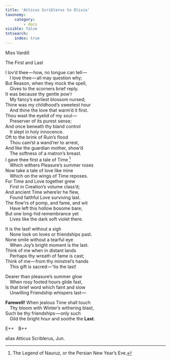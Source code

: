 ```yaml
---
title: 'Atticus Scriblerus to Olivia'
taxonomy:
    category:
        - docs
visible: false
tntsearch:
    index: true
---
```


<div class="author">Miss Vardill</div>

<span class="title">The First and Last</span>

I lov’d thee — how, no tongue can tell —   
&emsp;I love thee — all may question why;  
But Reason, when they mock the spell,  
&emsp;Gives to the scorners brief reply.  
It was because thy gentle pow’r  
&emsp;My fancy’s earliest blossom nursed;  
Thine was my childhood’s sweetest hour  
&emsp;And thine the love that warm’d it first.  
Thou wast the eyelid of my soul —   
&emsp;Preserver of its purest sense;  
And once beneath thy bland control  
&emsp;It slept in holy innocence.  
Oft to the brink of Ruin’s flood  
&emsp;Thou cam’st a wand’rer to arrest,  
And like the guardian mother, show’d  
&emsp;The softness of a matron’s breast.  
I gave thee first a tale of Time [^1]  
&emsp;Which withers Pleasure’s summer roses  
Now take a tale of love like mine  
&emsp;Which on the wings of Time reposes.  
For Time and Love together grew  
&emsp;First in Creation’s volume class’d;  
And ancient Time where’er he flew,  
&emsp;Found faithful Love surviving last.  
The flow’rs of pomp, and fame, and wit  
&emsp;Have left this hollow bosome bare;  
But one long-hid remembrance yet  
&emsp;Lives like the dark soft violet there.

It is the last! without a sigh    
&emsp;None look on loves or friendships past.  
None smile without a tearful eye  
&emsp;When Joy’s bright moment is the last.  
Think of me when in distant lands  
&emsp;Perhaps thy wreath of fame is cast;  
Think of me — from thy minstrel’s hands  
&emsp;This gift is sacred — ’tis the last!  

Dearer than pleasure’s summer glow  
&emsp;When rosy footed hours glide fast,  
Is that brief word which faint and slow  
&emsp;Unwilling Friendship whispers last —   

**Farewell!** When jealous Time shall touch  
&emsp;Thy bloom with Winter’s withering blast,  
Such be thy friendships — only such  
&emsp;Gild the bright hour and soothe the **Last**.

E++&emsp;B++

alias Atticus Scriblerus, Jun.

[^1]: The Legend of Nauruz, or the Persian New Year’s Eve.
